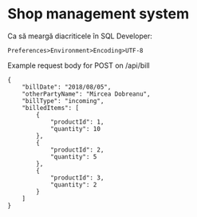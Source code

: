 # Shop management system

Ca să meargă diacriticele în SQL Developer:
```
Preferences>Environment>Encoding>UTF-8
```

Example request body for POST on /api/bill
```
{
    "billDate": "2018/08/05",
	"otherPartyName": "Mircea Dobreanu",
	"billType": "incoming",
	"billedItems": [
		{
			"productId": 1,
			"quantity": 10
		},
		{
			"productId": 2,
			"quantity": 5
		},
		{
			"productId": 3,
			"quantity": 2
		}
	]
}
```